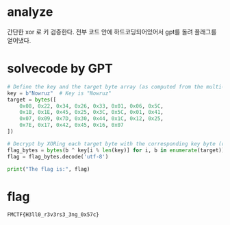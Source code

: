 # analyze

간단한 xor 로 키 검증한다. 
전부 코드 안에 하드코딩되어있어서 gpt를 돌려 플래그를 얻어냈다. 

# solvecode by GPT
```py
# Define the key and the target byte array (as computed from the multi-character literals)
key = b"Nowruz"  # Key is "Nowruz"
target = bytes([
    0x08, 0x22, 0x34, 0x26, 0x33, 0x01, 0x06, 0x5C,
    0x1B, 0x1E, 0x45, 0x25, 0x3C, 0x5C, 0x01, 0x41,
    0x07, 0x09, 0x7D, 0x30, 0x44, 0x1C, 0x12, 0x25,
    0x7E, 0x17, 0x42, 0x45, 0x16, 0x07
])

# Decrypt by XORing each target byte with the corresponding key byte (repeating the key)
flag_bytes = bytes(b ^ key[i % len(key)] for i, b in enumerate(target))
flag = flag_bytes.decode('utf-8')

print("The flag is:", flag)

```

# flag
`FMCTF{H3ll0_r3v3rs3_3ng_0x57c}`
